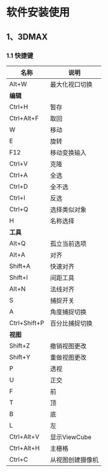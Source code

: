 # 软件安装使用
## 1、3DMAX
### 1.1 快捷键
|名称|说明|
|---|----|
|Alt+W|最大化视口切换|
|**编辑**|
|Ctrl+H|暂存|
|Ctrl+Alt+F|取回|
|W|移动|
|E|旋转|
|F12|移动变换输入|
|Ctrl+V|克隆|
|Ctrl+A|全选|
|Ctrl+D|全不选|
|Ctrl+I|反选|
|Ctrl+Q|选择类似对象|
|H|名称选择|
|**工具**|
|Alt+Q|孤立当前选项|
|Alt+A|对齐|
|Shift+A|快速对齐|
|Shift+I|间距工具|
|Alt+N|法线对齐|
|S|捕捉开关|
|A|角度捕捉切换|
|Ctrl+Shift+P|百分比捕捉切换|
|**视图**|
|Shift+Z|撤销视图更改|
|Shift+Y|重做视图更改|
|P|透视|
|U|正交|
|F|前|
|T|顶|
|B|底|
|L|左|
|Ctrl+Alt+V|显示ViewCube|
|Ctrl+Alt+H|主栅格|
|Ctrl+C|从视图创建摄像机|